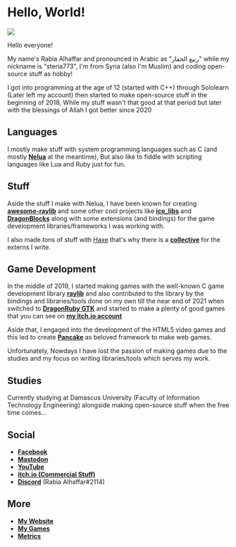 # Hello, World!

![](https://komarev.com/ghpvc/?username=Rabios&color=blueviolet)

Hello everyone!

My name's Rabia Alhaffar and pronounced in Arabic as "ربيع الحفار" while my nickname is "steria773", I'm from Syria (also I'm Muslim) and coding open-source stuff as hobby!

I got into programming at the age of 12 (started with C++) through Sololearn (Later left my account) then started to make open-source stuff in the beginning of 2018, While my stuff wasn't that good at that period but later with the blessings of Allah I got better since 2020

## Languages

I mostly make stuff with system programming languages such as C (and mostly [**Nelua**](https://nelua.io) at the meantime), But also like to fiddle with scripting languages like Lua and Ruby just for fun.

## Stuff

Aside the stuff I make with Nelua, I have been known for creating [**awesome-raylib**](https://github.com/Rabios/awesome-raylib) and some other cool projects like [**ice_libs**](https://github.com/Rabios/ice_libs) and [**DragonBlocks**](https://github.com/Rabios/dragonblocks) along with some extensions (and bindings) for the game development libraries/frameworks I was working with.

I also made tons of stuff with [Haxe](https://haxe.io) that's why there is a [**collective**](https://github.com/Orange-hx) for the externs I write.

## Game Development

In the middle of 2019, I started making games with the well-known C game development library [**raylib**](https://www.raylib.com) and also contributed to the library by the bindings and libraries/tools done on my own till the near end of 2021 when switched to [**DragonRuby GTK**](https://dragonruby.org) and started to make a plenty of good games that you can see on [**my itch.io account**](https://rabios.itch.io)

Aside that, I engaged into the development of the HTML5 video games and this led to create [**Pancake**](https://github.com/Rabios/Pancake) as beloved framework to make web games.

Unfortunately, Nowdays I have lost the passion of making games due to the studies and my focus on writing libraries/tools which serves my work.

## Studies

Currently studying at Damascus University (Faculty of Information Technology Engineering) alongside making open-source stuff when the free time comes...

## Social

- [**Facebook**](https://www.facebook.com/rabia.alhaffar.9)
- [**Mastodon**](https://mastodon.gamedev.place/web/@steria773)
- [**YouTube**](https://www.youtube.com/channel/UCAyNQlH9PxhYpXHukRmM-dg)
- [**itch.io (Commercial Stuff)**](https://rabios.itch.io)
- [**Discord**](https://discord.com/) (Rabia Alhaffar#2114)

## More

- [**My Website**](https://rabios.github.io)
- [**My Games**](https://rabios.github.io/games.html)
- [**Metrics**](https://metrics.lecoq.io/about/Rabios)
